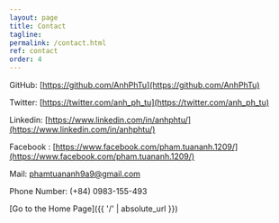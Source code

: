 ```yaml
---
layout: page
title: Contact
tagline: 
permalink: /contact.html
ref: contact
order: 4
---
```


[1]: http://i.imgur.com/9I6NRUm.png
[2]: http://i.imgur.com/wWzX9uB.png



GitHub: [https://github.com/AnhPhTu](https://github.com/AnhPhTu)

Twitter: [https://twitter.com/anh_ph_tu](https://twitter.com/anh_ph_tu)

Linkedin: [https://www.linkedin.com/in/anhphtu/](https://www.linkedin.com/in/anhphtu/)

Facebook : [https://www.facebook.com/pham.tuananh.1209/](https://www.facebook.com/pham.tuananh.1209/)

Mail: [phamtuananh9a9@gmail.com]()

Phone Number: (+84) 0983-155-493

[Go to the Home Page]({{ '/' | absolute_url }})
